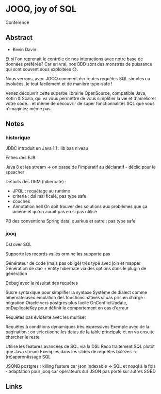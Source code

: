 # JOOQ, joy of SQL

Conference

## Abstract

- Kevin Davin

Et si l'on reprenait le contrôle de nos interactions avec notre base de données préférée? Car en vrai, nos BDD sont des monstres de puissance qui sont souvent sous exploitées 😓.

Nous verrons, avec JOOQ comment écrire des requêtes SQL simples ou évoluées, le tout facilement et de manière type-safe !

Venez découvrir cette superbe librairie OpenSource, compatible Java, Kotlin & Scala, qui va vous permettre de vous simplifier la vie et d'améliorer votre code… et même de découvrir de super fonctionnalités SQL que vous n'imaginiez même pas.

## Notes

### historique

JDBC introduit en Java 1.1 : lib bas niveau

Échec des EJB

Java 8 et les stream -> on passe de l'impératif au déclaratif - déclic pour le speacher

Défauts des ORM (hibernate) :
- JPQL : requêtage au runtime
- criteria : dsl mal ficelé, pas type safe
- couches
- Annotation hell
On doit trouver des solutions aux problèmes que ça amène et qu'on aurait pas eu si pas utilisé

PB des conventions Spring data, quarkus et autre : pas type safe


### jooq

Dsl over SQL

Supporte les records vs les orm ne les supporte pas

Générateur de code (mais pas obligé) très typé avec join et mapper
Génération de dao + entity hibernate via des options dans le plugin de génération

Débug avec le résultat des requêtes

Sucre syntaxique pour simplifier la syntaxe
Système de dialect comme hibernate avec emulation des fonctions natives si pas pris en charge : migration Oracle vers postgres plus facile
OnConflictUpdate, onDuplicateKey pour définir le comportement en cas d'erreur

Requêtes pas évidente avec les multiset

Requêtes à conditions dynamiques très expressives
Exemple avec de la pagination : on selectionne les datas de la table principale et on va ensuite chercher le reste

Utilise les features avancées de SQL via la DSL
Reco traitement SQL plutôt que Java stream
Exemples dans les slides de requêtes balèzes -> (ré)apprentissage SQL

JSONB postgres : killing feature car json indexable -> SQL et nosql à la fois - adaptation pour jooq car opérateurs sur JSON pas porté sur autres SGBD

## Links

